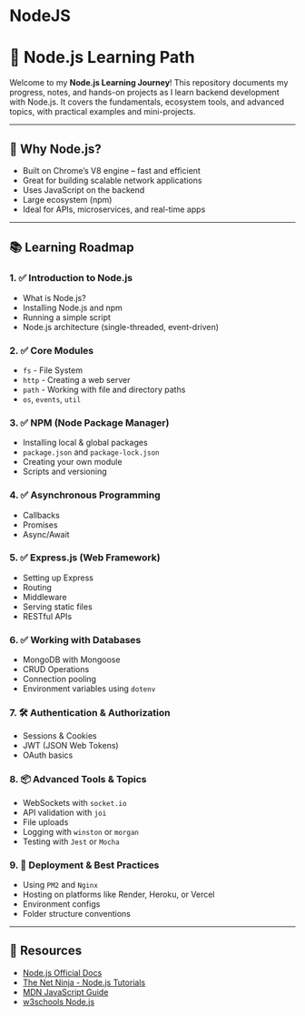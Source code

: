 # NodeJS
# 🌱 Node.js Learning Path

Welcome to my **Node.js Learning Journey**! This repository documents my progress, notes, and hands-on projects as I learn backend development with Node.js. It covers the fundamentals, ecosystem tools, and advanced topics, with practical examples and mini-projects.

---

## 📌 Why Node.js?

- Built on Chrome’s V8 engine – fast and efficient
- Great for building scalable network applications
- Uses JavaScript on the backend
- Large ecosystem (npm)
- Ideal for APIs, microservices, and real-time apps

---

## 📚 Learning Roadmap

### 1. ✅ Introduction to Node.js
- What is Node.js?
- Installing Node.js and npm
- Running a simple script
- Node.js architecture (single-threaded, event-driven)

### 2. ✅ Core Modules
- `fs` - File System
- `http` - Creating a web server
- `path` - Working with file and directory paths
- `os`, `events`, `util`

### 3. ✅ NPM (Node Package Manager)
- Installing local & global packages
- `package.json` and `package-lock.json`
- Creating your own module
- Scripts and versioning

### 4. ✅ Asynchronous Programming
- Callbacks
- Promises
- Async/Await

### 5. ✅ Express.js (Web Framework)
- Setting up Express
- Routing
- Middleware
- Serving static files
- RESTful APIs

### 6. ✅ Working with Databases
- MongoDB with Mongoose
- CRUD Operations
- Connection pooling
- Environment variables using `dotenv`

### 7. 🛠️ Authentication & Authorization
- Sessions & Cookies
- JWT (JSON Web Tokens)
- OAuth basics

### 8. 📦 Advanced Tools & Topics
- WebSockets with `socket.io`
- API validation with `joi`
- File uploads
- Logging with `winston` or `morgan`
- Testing with `Jest` or `Mocha`

### 9. 🚀 Deployment & Best Practices
- Using `PM2` and `Nginx`
- Hosting on platforms like Render, Heroku, or Vercel
- Environment configs
- Folder structure conventions

---

## 📝 Resources

- [Node.js Official Docs](https://nodejs.org/en/docs/)
- [The Net Ninja - Node.js Tutorials](https://www.youtube.com/playlist?list=PL4cUxeGkcC9jLYyp2Aoh6hcWuxFDX6PBJ)
- [MDN JavaScript Guide](https://developer.mozilla.org/en-US/docs/Web/JavaScript/Guide)
- [w3schools Node.js](https://www.w3schools.com/nodejs/)

